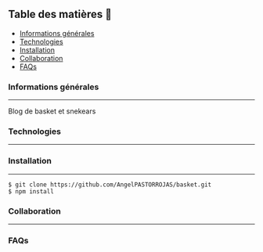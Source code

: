 ## Table des matières :book:
  - [Informations générales](#informations-générales)
  - [Technologies](#technologies)
  - [Installation](#installation)
  - [Collaboration](#collaboration)
  - [FAQs](#faqs)

### Informations générales
***
Blog de basket et snekears

### Technologies
***

### Installation
***
```shell
$ git clone https://github.com/AngelPASTORROJAS/basket.git
$ npm install
```

### Collaboration
***

### FAQs
